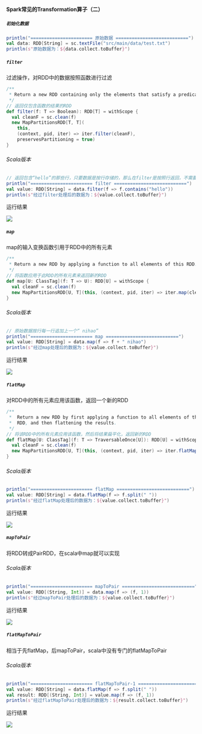 #### Spark常见的Transformation算子（二）

##### `初始化数据`

```scala
println("======================= 原始数据 ===========================")
val data: RDD[String] = sc.textFile("src/main/data/test.txt")
println(s"原始数据为：${data.collect.toBuffer}")
```

##### `filter`

过滤操作，对RDD中的数据按照函数进行过滤

```scala
/**
 * Return a new RDD containing only the elements that satisfy a predicate.
 */
// 返回仅包含函数的结果的RDD
def filter(f: T => Boolean): RDD[T] = withScope {
  val cleanF = sc.clean(f)
  new MapPartitionsRDD[T, T](
    this,
    (context, pid, iter) => iter.filter(cleanF),
    preservesPartitioning = true)
}
```

###### Scala版本

```scala
// 返回包含“hello”的那些行，只要数据是按行存储的，那么在filter是按照行返回，不需要提前对数据进行按行分隔
println("======================= filter ===========================")
val value: RDD[String] = data.filter(f => f.contains("hello"))
println(s"经过filter处理后的数据为：${value.collect.toBuffer}")
```

运行结果

![](http://typora-image.test.upcdn.net/images/filter.jpg)

##### `map`

map的输入变换函数引用于RDD中的所有元素

```scala
/**
 * Return a new RDD by applying a function to all elements of this RDD.
 */
// 将函数应用于此RDD的所有元素来返回新的RDD
def map[U: ClassTag](f: T => U): RDD[U] = withScope {
  val cleanF = sc.clean(f)
  new MapPartitionsRDD[U, T](this, (context, pid, iter) => iter.map(cleanF))
}
```

###### Scala版本

```scala
// 原始数据按行每一行追加上一个“ nihao”
println("======================= map ===========================")
val value: RDD[String] = data.map(f => f + " nihao")
println(s"经过map处理后的数据为：${value.collect.toBuffer}")
```

运行结果

![](http://typora-image.test.upcdn.net/images/map.jpg)

##### `flatMap`

对RDD中的所有元素应用该函数，返回一个新的RDD

```scala
/**
 *  Return a new RDD by first applying a function to all elements of this
 *  RDD, and then flattening the results.
 */
// 将该RDD中的所有元素应用该函数，然后将结果扁平化，返回新的RDD
def flatMap[U: ClassTag](f: T => TraversableOnce[U]): RDD[U] = withScope {
  val cleanF = sc.clean(f)
  new MapPartitionsRDD[U, T](this, (context, pid, iter) => iter.flatMap(cleanF))
}
```

###### Scala版本

```scala
println("======================= flatMap ===========================")
val value: RDD[String] = data.flatMap(f => f.split(" "))
println(s"经过flatMap处理后的数据为：${value.collect.toBuffer}")
```

运行结果

![](http://typora-image.test.upcdn.net/images/flatMap.jpg)

##### `mapToPair`

将RDD转成PairRDD，在scala中map就可以实现

###### Scala版本

```scala
println("======================= mapToPair ===========================")
val value: RDD[(String, Int)] = data.map(f => (f, 1))
println(s"经过mapToPair处理后的数据为：${value.collect.toBuffer}")
```

运行结果

![](http://typora-image.test.upcdn.net/images/mapToPair.jpg)

##### `flatMapToPair`

相当于先flatMap，后mapToPair，scala中没有专门的flatMapToPair

###### Scala版本

```scala
println("======================= flatMapToPair-1 ===========================")
val value: RDD[String] = data.flatMap(f => f.split(" "))
val result: RDD[(String, Int)] = value.map(f => (f, 1))
println(s"经过flatMapToPair处理后的数据为：${result.collect.toBuffer}")
```

运行结果

![](http://typora-image.test.upcdn.net/images/flatMapToPair.jpg)